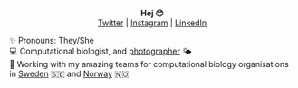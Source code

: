 <p align="center">
  <b>Hej 😊</b><br>
  <a href="https://twitter.com/_nazeefatima">Twitter</a> |
  <a href="https://www.instagram.com/zeeef/">Instagram</a> |
  <a href="https://www.linkedin.com/in/nazeefafatima/">LinkedIn</a><br>
</p>

✨ Pronouns: They/She <br>
💻 Computational biologist, and [photographer](https://www.flickr.com/photos/nazeefafatima) 🌤 <br> 
🌸 Working with my amazing teams for computational biology organisations in [Sweden](https://github.com/RSG-Sweden) 🇸🇪 and [Norway](https://rsg-norway.iscbsc.org) 🇳🇴 <br>
